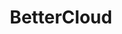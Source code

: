 ---
facebook: https://facebook.com/BetterCloud
googleplus: https://plus.google.com/+Bettercloud
instagram: https://instagram.com/bettercloud
linkedin: https://linkedin.com/company/bettercloud
logohandle: bettercloud
sort: bettercloud
title: BetterCloud
twitter: https://x.com/bettercloud
website: https://www.bettercloud.com/
---